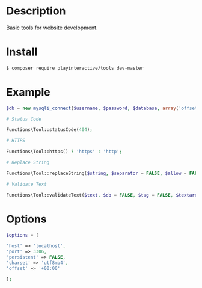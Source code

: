 # Description
Basic tools for website development.

# Install
```bash
$ composer require playinteractive/tools dev-master
```

# Example
```php
$db = new mysqli_connect($username, $password, $database, array('offset' => date('P')));

# Status Code

Functions\Tool::statusCode(404);

# HTTPS

Functions\Tool::https() ? 'https' : 'http';

# Replace String

Functions\Tool::replaceString($string, $separator = FALSE, $allow = FALSE);

# Validate Text

Functions\Tool::validateText($text, $db = FALSE, $tag = FALSE, $textarea = FALSE, $decoration = TRUE);
```
# Options
```php
$options = [

'host' => 'localhost',
'port' => 3306,
'persistent' => FALSE,
'charset' => 'utf8mb4',
'offset' => '+00:00'

];
```
